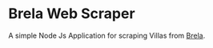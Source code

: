 # Brela Web Scraper
A simple Node Js Application for scraping Villas from [Brela](https://brela.hr/hr/privatni-smjestaj/1).

